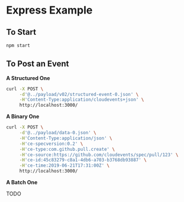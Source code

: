 # Express Example

## To Start

```bash
npm start
```

## To Post an Event

__A Structured One__

```bash
curl -X POST \
     -d'@../payload/v02/structured-event-0.json' \
     -H'Content-Type:application/cloudevents+json' \
     http://localhost:3000/
```

__A Binary One__

```bash
curl -X POST \
     -d'@../payload/data-0.json' \
     -H'Content-Type:application/json' \
     -H'ce-specversion:0.2' \
     -H'ce-type:com.github.pull.create' \
     -H'ce-source:https://github.com/cloudevents/spec/pull/123' \
     -H'ce-id:45c83279-c8a1-4db6-a703-b3768db93887' \
     -H'ce-time:2019-06-21T17:31:00Z' \
     http://localhost:3000/
```
__A Batch One__

TODO
